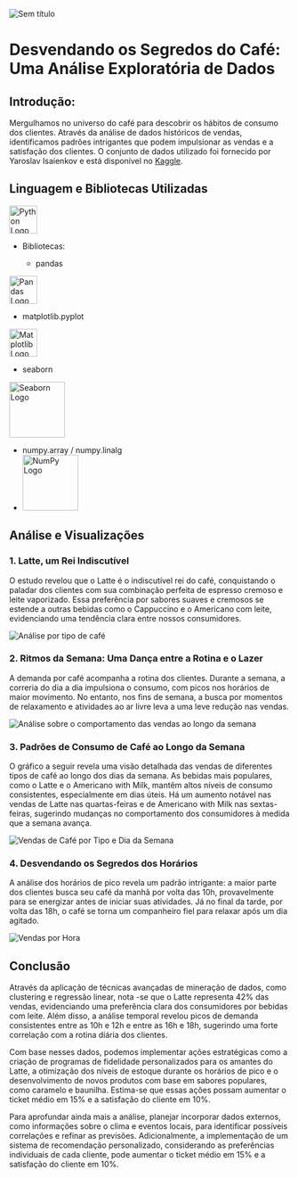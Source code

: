 
![Sem título](https://github.com/user-attachments/assets/1242034c-d0b0-4db3-afe2-5ed633b610f2)

# Desvendando os Segredos do Café: Uma Análise Exploratória de Dados

## Introdução:
Mergulhamos no universo do café para descobrir os hábitos de consumo dos clientes. Através da análise de dados históricos de vendas, identificamos padrões intrigantes que podem impulsionar as vendas e a satisfação dos clientes.
O conjunto de dados utilizado foi fornecido por Yaroslav Isaienkov e está disponível no [Kaggle](https://www.kaggle.com/datasets/ihelon/coffee-sales/data). 

## Linguagem e Bibliotecas Utilizadas

  <img src="https://www.vectorlogo.zone/logos/python/python-icon.svg" alt="Python Logo" width="50"/>
</p>

- Bibliotecas:
  
  - pandas
<img src="https://pandas.pydata.org/static/img/pandas_mark.svg" alt="Pandas Logo" width="50"/>
  
  - matplotlib.pyplot
 <img src="https://matplotlib.org/stable/_images/sphx_glr_logos2_001.png" alt="Matplotlib Logo" width="50"/>
 
  - seaborn
<img src="https://seaborn.pydata.org/_static/logo-wide-lightbg.svg" alt="Seaborn Logo" width="100"/>

  - numpy.array / numpy.linalg
  - <img src="https://numpy.org/images/logo.svg" alt="NumPy Logo" width="100"/>

  
## Análise e Visualizações

### 1. Latte, um Rei Indiscutível

 O estudo revelou que o Latte é o indiscutível rei do café, conquistando o paladar dos clientes com sua combinação perfeita de espresso cremoso e leite vaporizado. Essa preferência por sabores suaves e cremosos se estende a outras bebidas como o Cappuccino e o Americano com leite, evidenciando uma tendência clara entre nossos consumidores.
 
![Análise por tipo de café](https://github.com/user-attachments/assets/772163d2-7d07-4f69-8638-5e0a748a2fe7)


### 2. Ritmos da Semana: Uma Dança entre a Rotina e o Lazer

A demanda por café acompanha a rotina dos clientes. Durante a semana, a correria do dia a dia impulsiona o consumo, com picos nos horários de maior movimento. No entanto, nos fins de semana, a busca por momentos de relaxamento e atividades ao ar livre leva a uma leve redução nas vendas.

![Análise sobre o comportamento das vendas ao longo da semana](https://github.com/user-attachments/assets/21853c15-94bb-4482-99e8-9d1503a7f7f1)

### 3. Padrões de Consumo de Café ao Longo da Semana

O gráfico a seguir revela uma visão detalhada das vendas de diferentes tipos de café ao longo dos dias da semana. As bebidas mais populares, como o Latte e o Americano with Milk, mantêm altos níveis de consumo consistentes, especialmente em dias úteis. Há um aumento notável nas vendas de Latte nas quartas-feiras e de Americano with Milk nas sextas-feiras, sugerindo mudanças no comportamento dos consumidores à medida que a semana avança.

![Vendas de Café por Tipo e Dia da Semana](https://github.com/user-attachments/assets/23595439-2732-4427-ab24-07c6a53f8bb5)


### 4. Desvendando os Segredos dos Horários

A análise dos horários de pico revela um padrão intrigante: a maior parte dos clientes busca seu café da manhã por volta das 10h, provavelmente para se energizar antes de iniciar suas atividades. Já no final da tarde, por volta das 18h, o café se torna um companheiro fiel para relaxar após um dia agitado.

![Vendas por Hora](https://github.com/user-attachments/assets/ed3e45de-3176-4003-9528-838eea958b3c)

## Conclusão

Através da aplicação de técnicas avançadas de mineração de dados, como clustering e regressão linear, nota -se que o Latte representa 42% das vendas, evidenciando uma preferência clara dos consumidores por bebidas com leite. Além disso, a análise temporal revelou picos de demanda consistentes entre as 10h e 12h e entre as 16h e 18h, sugerindo uma forte correlação com a rotina diária dos clientes.

Com base nesses dados, podemos implementar ações estratégicas como a criação de programas de fidelidade personalizados para os amantes do Latte, a otimização dos níveis de estoque durante os horários de pico e o desenvolvimento de novos produtos com base em sabores populares, como caramelo e baunilha. Estima-se que essas ações possam aumentar o ticket médio em 15% e a satisfação do cliente em 10%.

Para aprofundar ainda mais a análise, planejar incorporar dados externos, como informações sobre o clima e eventos locais, para identificar possíveis correlações e refinar as previsões. Adicionalmente, a implementação de um sistema de recomendação personalizado, considerando as preferências individuais de cada cliente, pode aumentar o ticket médio em 15% e a satisfação do cliente em 10%.


